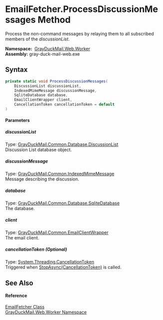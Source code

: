 EmailFetcher.ProcessDiscussionMessages Method
=============================================
Process the non-command messages by relaying them to all subscribed members of the *discussionList*.

  **Namespace:**  [GrayDuckMail.Web.Worker][1]  
  **Assembly:** gray-duck-mail-web.exe

Syntax
------

```csharp
private static void ProcessDiscussionMessages(
	DiscussionList discussionList,
	IndexedMimeMessage discussionMessage,
	SqliteDatabase database,
	EmailClientWrapper client,
	CancellationToken cancellationToken = default
)
```

#### Parameters

##### *discussionList*
Type: [GrayDuckMail.Common.Database.DiscussionList][2]  
 Discussion List database object.

##### *discussionMessage*
Type: [GrayDuckMail.Common.IndexedMimeMessage][3]  
 Message describing the discussion.

##### *database*
Type: [GrayDuckMail.Common.Database.SqliteDatabase][4]  
 The database.

##### *client*
Type: [GrayDuckMail.Common.EmailClientWrapper][5]  
 The email client.

##### *cancellationToken* (Optional)
Type: [System.Threading.CancellationToken][6]  
 Triggered when [StopAsync(CancellationToken)][7] is called.


See Also
--------

#### Reference
[EmailFetcher Class][8]  
[GrayDuckMail.Web.Worker Namespace][1]  

[1]: ../README.md
[2]: ../../GrayDuckMail.Common.Database/DiscussionList/README.md
[3]: ../../GrayDuckMail.Common/IndexedMimeMessage/README.md
[4]: ../../GrayDuckMail.Common.Database/SqliteDatabase/README.md
[5]: ../../GrayDuckMail.Common/EmailClientWrapper/README.md
[6]: https://docs.microsoft.com/dotnet/api/system.threading.cancellationtoken
[7]: https://docs.microsoft.com/dotnet/api/microsoft.extensions.hosting.ihostedservice.stopasync#microsoft-extensions-hosting-ihostedservice-stopasync(system-threading-cancellationtoken)
[8]: README.md